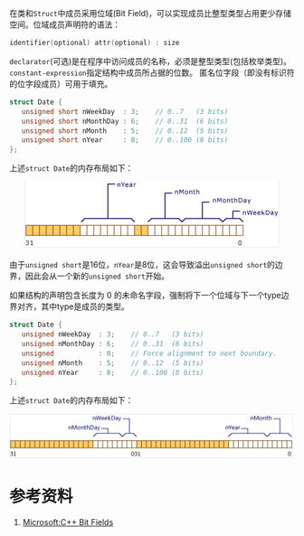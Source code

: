 在类和`Struct`中成员采用位域(Bit Field)，可以实现成员比整型类型占用更少存储空间。位域成员声明符的语法：

```C++
identifier(optional) attr(optional) : size
```

`declarator`(可选)是在程序中访问成员的名称，必须是整型类型(包括枚举类型)。`constant-expression`指定结构中成员所占据的位数。 匿名位字段（即没有标识符的位字段成员）可用于填充。

```C++
struct Date {
   unsigned short nWeekDay  : 3;    // 0..7   (3 bits)
   unsigned short nMonthDay : 6;    // 0..31  (6 bits)
   unsigned short nMonth    : 5;    // 0..12  (5 bits)
   unsigned short nYear     : 8;    // 0..100 (8 bits)
};
```

上述`struct Date`的内存布局如下：

<center>
    <img src="./img/BitField1_MemoryLayout.png">
</center>

由于`unsigned short`是16位，`nYear`是8位，这会导致溢出`unsigned short`的边界，因此会从一个新的`unsigned short`开始。



如果结构的声明包含长度为 0 的未命名字段，强制将下一个位域与下一个type边界对齐，其中type是成员的类型。

```C++
struct Date {
   unsigned nWeekDay  : 3;    // 0..7   (3 bits)
   unsigned nMonthDay : 6;    // 0..31  (6 bits)
   unsigned           : 0;    // Force alignment to next boundary.
   unsigned nMonth    : 5;    // 0..12  (5 bits)
   unsigned nYear     : 8;    // 0..100 (8 bits)
};
```

上述`struct Date`的内存布局如下：

<center>
    <img src="./img/BitField2_MemoryLayout.png">
</center>



# 参考资料

1. [Microsoft:C++ Bit Fields](https://learn.microsoft.com/en-us/cpp/cpp/cpp-bit-fields?redirectedfrom=MSDN&view=msvc-170&viewFallbackFrom=vs-2019)

